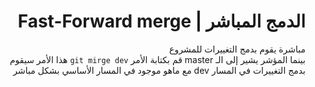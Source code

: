 <div dir=rtl >

# الدمج المباشر | Fast-Forward merge
مباشرة يقوم بدمج التغييرات للمشروع  
بينما المؤشر يشير إلى الـ master قم بكتابة الأمر `git mirge dev` هذا الأمر سيقوم بدمج التغييرات في المسار dev مع ماهو موجود في المسار الأساسي بشكل مباشر
</div>